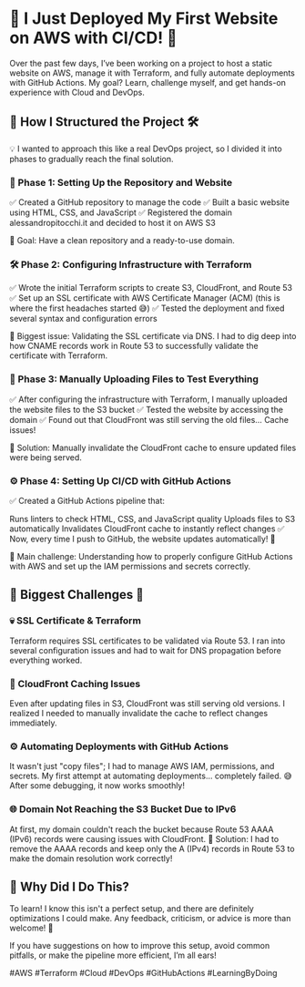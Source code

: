 # 🚀 I Just Deployed My First Website on AWS with CI/CD! 🎉

Over the past few days, I’ve been working on a project to host a static website on AWS, manage it with Terraform, and fully automate deployments with GitHub Actions. My goal? Learn, challenge myself, and get hands-on experience with Cloud and DevOps.

## 🔹 How I Structured the Project 🛠
💡 I wanted to approach this like a real DevOps project, so I divided it into phases to gradually reach the final solution.

### 📝 Phase 1: Setting Up the Repository and Website
✅ Created a GitHub repository to manage the code
✅ Built a basic website using HTML, CSS, and JavaScript
✅ Registered the domain alessandropitocchi.it and decided to host it on AWS S3

🔹 Goal: Have a clean repository and a ready-to-use domain.

### 🛠 Phase 2: Configuring Infrastructure with Terraform
✅ Wrote the initial Terraform scripts to create S3, CloudFront, and Route 53
✅ Set up an SSL certificate with AWS Certificate Manager (ACM) (this is where the first headaches started 😅)
✅ Tested the deployment and fixed several syntax and configuration errors

🔹 Biggest issue: Validating the SSL certificate via DNS. I had to dig deep into how CNAME records work in Route 53 to successfully validate the certificate with Terraform.

### 📂 Phase 3: Manually Uploading Files to Test Everything
✅ After configuring the infrastructure with Terraform, I manually uploaded the website files to the S3 bucket
✅ Tested the website by accessing the domain
✅ Found out that CloudFront was still serving the old files… Cache issues!

🔹 Solution: Manually invalidate the CloudFront cache to ensure updated files were being served.

### ⚙️ Phase 4: Setting Up CI/CD with GitHub Actions
✅ Created a GitHub Actions pipeline that:

Runs linters to check HTML, CSS, and JavaScript quality
Uploads files to S3 automatically
Invalidates CloudFront cache to instantly reflect changes
✅ Now, every time I push to GitHub, the website updates automatically! 🚀

🔹 Main challenge: Understanding how to properly configure GitHub Actions with AWS and set up the IAM permissions and secrets correctly.

## 🔹 Biggest Challenges 🚧
### 💀 SSL Certificate & Terraform
Terraform requires SSL certificates to be validated via Route 53. I ran into several configuration issues and had to wait for DNS propagation before everything worked.

### 🤯 CloudFront Caching Issues
Even after updating files in S3, CloudFront was still serving old versions. I realized I needed to manually invalidate the cache to reflect changes immediately.

### ⚙ Automating Deployments with GitHub Actions
It wasn't just "copy files"; I had to manage AWS IAM, permissions, and secrets. My first attempt at automating deployments... completely failed. 😅 After some debugging, it now works smoothly!

### 🌐 Domain Not Reaching the S3 Bucket Due to IPv6
At first, my domain couldn't reach the bucket because Route 53 AAAA (IPv6) records were causing issues with CloudFront.
🔹 Solution: I had to remove the AAAA records and keep only the A (IPv4) records in Route 53 to make the domain resolution work correctly!

## 🔹 Why Did I Do This?
To learn! I know this isn't a perfect setup, and there are definitely optimizations I could make. Any feedback, criticism, or advice is more than welcome! 🙌

If you have suggestions on how to improve this setup, avoid common pitfalls, or make the pipeline more efficient, I’m all ears! 

#AWS #Terraform #Cloud #DevOps #GitHubActions #LearningByDoing 








